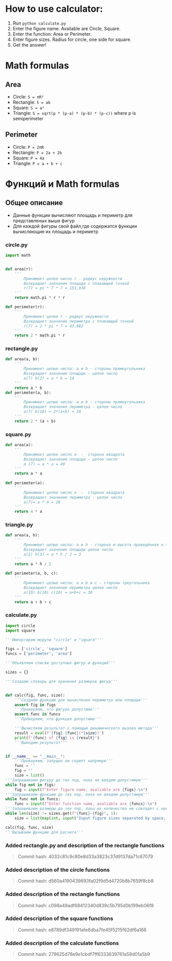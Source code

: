 # How to use calculator:
1. Run `python calculate.py`
2. Enter the figure name. Available are Circle, Square.
3. Enter the function: Area or Perimeter.
4. Enter figure sizes. Radius for circle, one side for square.
5. Get the answer!

# Math formulas
## Area
- Circle: `S = πR²`
- Rectangle: `S = ab`
- Square: `S = a²`
- Triangle: `S = sqrt(p * (p-a) * (p-b) * (p-c))` where p is semiperimeter

## Perimeter
- Circle: `P = 2πR`
- Rectangle: `P = 2a + 2b`
- Square: `P = 4a`
- Triangle: `P = a + b + c`

# Функций и Math formulas

## Общее описание
- Данные функции вычисляют площадь и периметр для представленых выше фигур
- Для каждой фигуры свой файл,где содержатся функции вычисляющие
их площадь и периметр

### circle.py
``` python 
import math


def area(r):
    '''
        Принимает целое число r - радиус окружности
        Возвращает значение площади с плавающей точкой
        r(7) = pi * 7 * 7 = 153,938
    '''
    return math.pi * r * r

def perimeter(r):
    '''
        Принимает целое r - радиус окружности
        Возвращает значение периметра с плавающей точкой
        r(7) = 2 * pi * 7 = 43,982
    '''
    return 2 * math.pi * r
```
### rectangle.py
``` python
def area(a, b):
    '''
        Принимает целые числа: a и b - стороны прямоугольника
        Возвращает значение площади - целое число
        a(7) b(2) = a * b = 14
    '''
    return a * b
def perimeter(a, b):
    '''
        Принимает целые числа: a и b - стороны прямоугольника
        Возвращает значение периметра - целое число
        a(7) b(10) = 2*(a+b) = 34
    '''
    return 2 * (a + b)
```
### square.py
``` python
def area(a):
    '''
        Принимает целое число a  -  сторона квадрата
        Возвращает значение площади - целое число
        a (7) = a * a = 49
    '''
    return a * a
    
def perimeter(a):
    '''
        Принимает целое число a  -  сторона квадрата
        Возвращает значение периметра - целое число
        a(7)= a * 4 = 28
    '''
    return 4 * a
```
### triangle.py
``` python
def area(a, h):
    '''
        Принимает целые числа: a и h - сторона и высота проведённая к этой стороне
        Возвращает значение площади целое число
        a(2) h(3) = a * h / 2 = 3
    '''
    return a * h / 2
    
def perimeter(a, b, c):
    '''
        Принимает целые числа: a и b и c - стороны треугольника
        Возвращает значение периметра целое число
        a(10) b(10) c(10) = a+b+c = 30
    '''
    return a + b + c
```
### calculate.py
``` python
import circle
import square

'''Импортирем модули "circle" и "square"'''

figs = ['circle', 'square']
funcs = ['perimeter', 'area']

'''Объявляем списки доступных фигур и функций'''

sizes = {}

'''Создаем словарь для хранения размеров фигур'''


def calc(fig, func, size):
    '''Создаём функцию для вычисления периметра или площади'''
    assert fig in figs
    '''Проверяем, что фигура допустима'''
    assert func in funcs
    '''Проверяем, что функция допустима'''

    '''Вычисляем результат с помощью динамического вызова метода'''
    result = eval(f'{fig}.{func}(*{size})')
    print(f'{func} of {fig} is {result}')
    '''Выводим результат'''


if __name__ == "__main__":
    '''Проверяем, запущен ли скрипт напрямую'''
    func = ''
    fig = ''
    size = list()
'''Запрашиваем фигуру до тех пор, пока не введем допустимую'''
while fig not in figs:
    fig = input(f"Enter figure name, avaliable are {figs}:\n")
'''Запрашиваем функцию до тех пор, пока не введем допустимую'''
while func not in funcs:
    func = input(f"Enter function name, avaliable are {funcs}:\n")
'''Запрашиваем размеры до тех пор, пока их количество не совпадет с необходимым'''
while len(size) != sizes.get(f"{func}-{fig}", 1):
    size = list(map(int, input("Input figure sizes separated by space, 1 for circle and square\n").split(' ')))

calc(fig, func, size)
'''Вызываем функцию для расчета'''
```
### Added rectangle.py and description of the rectangle functions

> Commit hash: 4032c81c9c80e8d33a3823c37d9137da71c67079

### Added description of the circle functions

> Commit hash: d560a4190439693fa02f9d5d4720b8b7659f8cb8

### Added description of the rectangle functions

> Commit hash: c098a49adf68412340d839c5b795d0b199eb06f8

### Added description of the square functions

> Commit hash: e8789df349191afe6dba7fe45f5215f62df6a166

### Added description of the calculate functions

> Commit hash: 279625d78e9e1cbdf7ff6333639761a58d01a5b9
